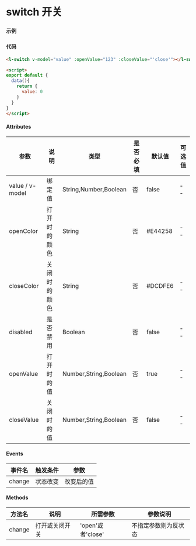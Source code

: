 # switch 开关

### 

#### 示例
###
<l-switch v-model="value" :openValue="123" :closeValue="'close'"></l-switch>

<script>
export default {
  data(){
    return {
      value: 0
    }
  }
}
</script>


#### 代码
```html
<l-switch v-model="value" :openValue="123" :closeValue="'close'"></l-switch>

<script>
export default {
  data(){
    return {
      value: 0
    }
  }
}
</script>
```

#### Attributes
| 参数 | 说明 | 类型 | 是否必填 | 默认值 | 可选值 |
| ---  | --- | ---  | ---      | ---   | ---   |
| value / v-model | 绑定值 | String,Number,Boolean | 否 | false | -- |
| openColor | 打开时的颜色 | String | 否 | #E44258 | -- |
| closeColor | 关闭时的颜色 | String | 否 | #DCDFE6 | -- |
| disabled | 是否禁用 | Boolean | 否 | false | -- |
| openValue | 打开时的值 | Number,String,Boolean | 否 | true |-- |
| closeValue | 关闭时的值 | Number,String,Boolean | 否 | false |-- |


#### Events
| 事件名 | 触发条件 | 参数 |
|  ---  | ---  | ---  | 
| change | 状态改变 | 改变后的值 |


#### Methods
| 方法名 | 说明 | 所需参数 | 参数说明 |
|  ---  | ---  | ---  | --- |
| change | 打开或关闭开关 | 'open'或者'close'  | 不指定参数则为反状态 |
